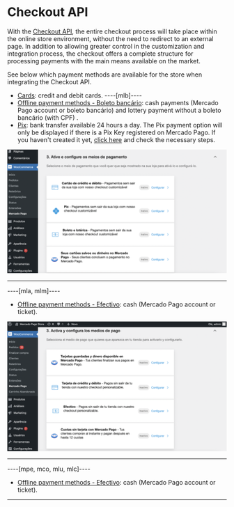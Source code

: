 # Checkout API

With the [Checkout API](/developers/en/guides/checkout-api/landing), the entire checkout process will take place within the online store environment, without the need to redirect to an external page. In addition to allowing greater control in the customization and integration process, the checkout offers a complete structure for processing payments with the main means available on the market.

See below which payment methods are available for the store when integrating the Checkout API.

* [Cards](/developers/en/docs/woocommerce/payments-configuration/checkout-api/cards): credit and debit cards.
----[mlb]----
* [Offline payment methods - Boleto bancário](/developers/en/docs/woocommerce/payments-configuration/checkout-api/offline-payments): cash payments (Mercado Pago account or boleto bancário) and lottery payment without a boleto bancário (with CPF) .
* [Pix](/developers/en/docs/woocommerce/payments-configuration/checkout-api/pix): bank transfer available 24 hours a day. The Pix payment option will only be displayed if there is a Pix Key registered on Mercado Pago. If you haven't created it yet, [click here](https://www.youtube.com/watch?v=60tApKYVnkA) and check the necessary steps.

![Active and configure](/images/woocomerce/cho-pro-active-configure-pt.png)

------------
----[mla, mlm]----
* [Offline payment methods - Efectivo](/developers/en/docs/woocommerce/payments-configuration/checkout-api/offline-payments): cash (Mercado Pago account or ticket).

![Active and configure](/images/woocomerce/cho-pro-active-configure-es.png)

------------
----[mpe, mco, mlu, mlc]----
* [Offline payment methods - Efectivo](/developers/en/docs/woocommerce/payments-configuration/checkout-api/offline-payments): cash (Mercado Pago account or ticket).

------------
